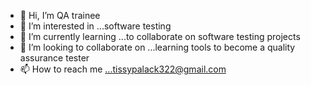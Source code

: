 - 👋 Hi, I’m QA trainee 
- 👀 I’m interested in ...software testing
- 🌱 I’m currently learning ...to collaborate on software testing projects
- 💞️ I’m looking to collaborate on ...learning tools to become a quality assurance tester
- 📫 How to reach me ...tissypalack322@gmail.com

<!---
motherT/motherT is a ✨ special ✨ repository because its `README.md` (this file) appears on your GitHub profile.
You can click the Preview link to take a look at your changes.
--->
